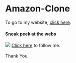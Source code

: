# Amazon-Clone
  <p> To go to my website, <a href="https://simranspatel.github.io/Amazon-Clone/">click here</a>.</p>
<h4>Sneak peek at the webs</h4>

<img src="https://i.imgur.com/xbbz8LL.png" >
 <a href="https://github.com/simranspatel/">Click here</a> to follow me. <br><br>Thank You.

